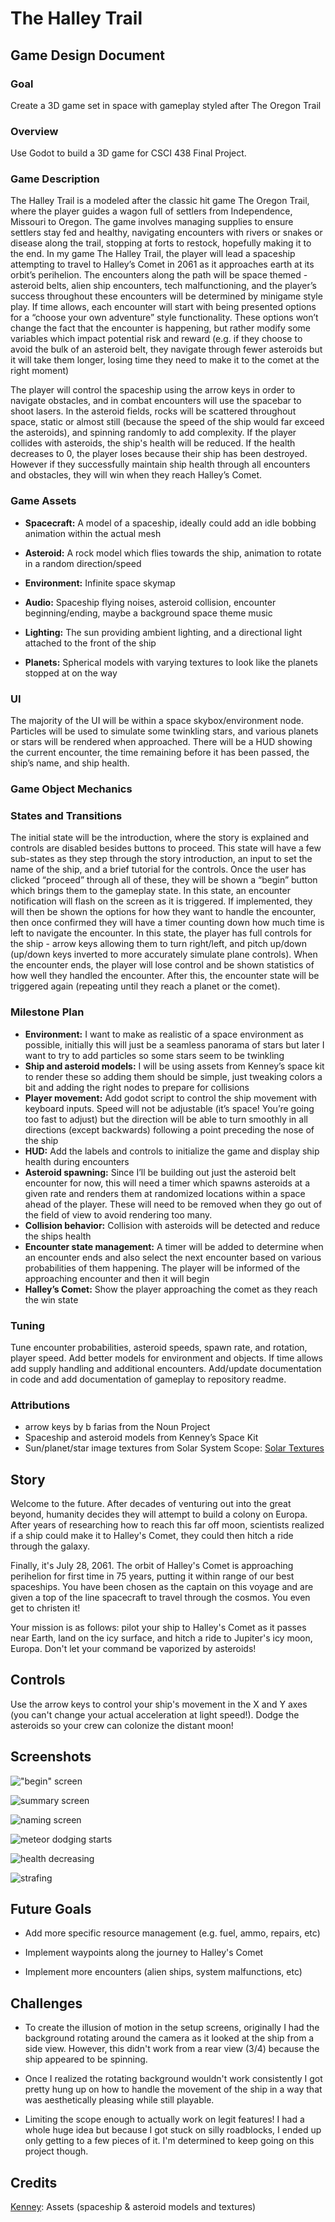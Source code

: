 <!----- Conversion time: 0.584 seconds.
Conversion notes:

* Docs to Markdown version 1.0β22
* Sat May 02 2020 13:06:47 GMT-0700 (PDT)
* Source doc: Game Design Document
----->



# The Halley Trail

## Game Design Document


### Goal

Create a 3D game set in space with gameplay styled after The Oregon Trail


### Overview

Use Godot to build a 3D game for CSCI 438 Final Project. 


### Game Description

The Halley Trail is a modeled after the classic hit game The Oregon Trail, where the player guides a wagon full of settlers from Independence, Missouri to Oregon. The game involves managing supplies to ensure settlers stay fed and healthy, navigating encounters with rivers or snakes or disease along the trail, stopping at forts to restock, hopefully making it to the end. In my game The Halley Trail, the player will lead a spaceship attempting to travel to Halley’s Comet in 2061 as it approaches earth at its orbit’s perihelion. The encounters along the path will be space themed - asteroid belts, alien ship encounters, tech malfunctioning, and the player’s success throughout these encounters will be determined by minigame style play. If time allows, each encounter will start with being presented options for a “choose your own adventure” style functionality. These options won’t change the fact that the encounter is happening, but rather modify some variables which impact potential risk and reward (e.g. if they choose to avoid the bulk of an asteroid belt, they navigate through fewer asteroids but it will take them longer, losing time they need to make it to the comet at the right moment)

The player will control the spaceship using the arrow keys in order to navigate obstacles, and in combat encounters will use the spacebar to shoot lasers. In the asteroid fields, rocks will be scattered throughout space, static or almost still (because the speed of the ship would far exceed the asteroids), and spinning randomly to add complexity. If the player collides with asteroids, the ship's health will be reduced. If the health decreases to 0, the player loses because their ship has been destroyed. However if they successfully maintain ship health through all encounters and obstacles, they will win when they reach Halley’s Comet. 


### Game Assets

- **Spacecraft:** A model of a spaceship, ideally could add an idle bobbing animation within the actual mesh

- **Asteroid:** A rock model which flies towards the ship, animation to rotate in a random direction/speed

- **Environment:** Infinite space skymap

- **Audio:** Spaceship flying noises, asteroid collision, encounter beginning/ending, maybe a background space theme music

- **Lighting:** The sun providing ambient lighting, and a directional light attached to the front of the ship

- **Planets:** Spherical models with varying textures to look like the planets stopped at on the way


### UI

The majority of the UI will be within a space skybox/environment node. Particles will be used to simulate some twinkling stars, and various planets or stars will be rendered when approached. There will be a HUD showing the current encounter, the time remaining before it has been passed, the ship’s name, and ship health.


### Game Object Mechanics


### States and Transitions

The initial state will be the introduction, where the story is explained and controls are disabled besides buttons to proceed. This state will have a few sub-states as they step through the story introduction, an input to set the name of the ship, and a brief tutorial for the controls. Once the user has clicked “proceed” through all of these, they will be shown a “begin” button which brings them to the gameplay state. In this state, an encounter notification will flash on the screen as it is triggered. If implemented, they will then be shown the options for how they want to handle the encounter, then once confirmed they will have a timer counting down how much time is left to navigate the encounter. In this state, the player has full controls for the ship - arrow keys allowing them to turn right/left, and pitch up/down (up/down keys inverted to more accurately simulate plane controls). When the encounter ends, the player will lose control and be shown statistics of how well they handled the encounter. After this, the encounter state will be triggered again (repeating until they reach a planet or the comet).


### Milestone Plan



- **Environment:** I want to make as realistic of a space environment as possible, initially this will just be a seamless panorama of stars but later I want to try to add particles so some stars seem to be twinkling
- **Ship and asteroid models:** I will be using assets from Kenney’s space kit to render these so adding them should be simple, just tweaking colors a bit and adding the right nodes to prepare for collisions
- **Player movement:** Add godot script to control the ship movement with keyboard inputs. Speed will not be adjustable (it’s space! You’re going too fast to adjust) but the direction will be able to turn smoothly in all directions (except backwards) following a point preceding the nose of the ship
- **HUD:** Add the labels and controls to initialize the game and display ship health during encounters
- **Asteroid spawning:** Since I’ll be building out just the asteroid belt encounter for now, this will need a timer which spawns asteroids at a given rate and renders them at randomized locations within a space ahead of the player. These will need to be removed when they go out of the field of view to avoid rendering too many.
- **Collision behavior:** Collision with asteroids will be detected and reduce the ships health
- **Encounter state management:** A timer will be added to determine when an encounter ends and also select the next encounter based on various probabilities of them happening. The player will be informed of the approaching encounter and then it will begin
- **Halley’s Comet:** Show the player approaching the comet as they reach the win state


### Tuning

Tune encounter probabilities, asteroid speeds, spawn rate, and rotation, player speed. Add better models for environment and objects. If time allows add supply handling and additional encounters. Add/update documentation in code and add documentation of gameplay to repository readme.


### Attributions



*   arrow keys by b farias from the Noun Project
*   Spaceship and asteroid models from Kenney’s Space Kit
*   Sun/planet/star image textures from Solar System Scope: [Solar Textures](https://www.solarsystemscope.com/textures/)

<!-- Docs to Markdown version 1.0β22 -->

## Story

Welcome to the future. After decades of venturing out into the great beyond, humanity decides they will attempt to build a colony on Europa. After years of researching how to reach this far off moon, scientists realized if a ship could make it to Halley's Comet, they could then hitch a ride through the galaxy.

Finally, it's July 28, 2061. The orbit of Halley's Comet is approaching perihelion for first time in 75 years, putting it within range of our best spaceships. You have been chosen as the captain on this voyage and are given a top of the line spacecraft to travel through the cosmos. You even get to christen it!

Your mission is as follows: pilot your ship to Halley's Comet as it passes near Earth, land on the icy surface, and hitch a ride to Jupiter's icy moon, Europa. Don't let your command be vaporized by asteroids!

## Controls

Use the arrow keys to control your ship's movement in the X and Y axes (you can't change your actual acceleration at light speed!). Dodge the asteroids so your crew can colonize the distant moon!

## Screenshots

!["begin" screen](https://i.imgur.com/AA6gk9a.png)

![summary screen](https://i.imgur.com/GT7DlxM.png)

![naming screen](https://i.imgur.com/clL1XjD.png)

![meteor dodging starts](https://i.imgur.com/rbvb4tB.png)

![health decreasing](https://i.imgur.com/FbY4OOk.png)

![strafing](https://i.imgur.com/KuEh3ru.png)

## Future Goals

* Add more specific resource management (e.g. fuel, ammo, repairs, etc)

* Implement waypoints along the journey to Halley's Comet

* Implement more encounters (alien ships, system malfunctions, etc)

## Challenges

* To create the illusion of motion in the setup screens, originally I had the background rotating around the camera as it looked at the ship from a side view. However, this didn't work from a rear view (3/4) because the ship appeared to be spinning.

* Once I realized the rotating background wouldn't work consistently I got pretty hung up on how to handle the movement of the ship in a way that was aesthetically pleasing while still playable.

* Limiting the scope enough to actually work on legit features! I had a whole huge idea but because I got stuck on silly roadblocks, I ended up only getting to a few pieces of it. I'm determined to keep going on this project though.

## Credits

[Kenney](https://www.kenney.nl/): Assets (spaceship & asteroid models and textures)
